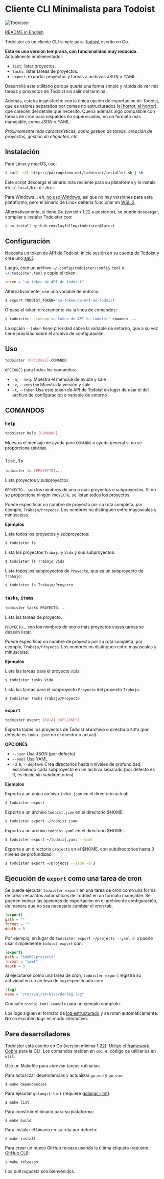 # Cliente CLI Minimalista para Todoist

![Todoister](icon.png)

[README in English](README.md)

Todoister es un cliente CLI simple para [Todoist](https://todoist.com/) escrito en Go.

**Esta es una versión temprana, con funcionalidad muy reducida.** Actualmente implementado:

- `list`: listar proyectos.
- `tasks`: listar tareas de proyectos.
- `export`: exportar proyectos y tareas a archivos JSON o YAML.

Desarrollé este utilitario porque quería una forma simple y rápida de ver mis tareas y
proyectos de Todoist sin salir del terminal.

Además, estaba insatisfecho con la única opción de exportación de Todoist, que es valores
separados por comas no estructurados
([el horror, el horror](https://www.oxfordreference.com/display/10.1093/acref/9780199567454.001.0001/acref-9780199567454-e-931)),
que carecen del detalle que necesito. Quería además algo compatible con tareas de cron para
respaldos no supervisados, en un formato más manejable, como JSON o YAML.

*Próximamente más características, como gestión de tareas, creación de proyectos, gestión de etiquetas, etc.*

## Instalación

Para Linux y macOS, use:

```sh
$ curl -sfL https://parroquiano.net/todoister/installer.sh | sh
```

Este script descarga el binario más reciente para su plataforma y lo instala en `~/.local/bin`
o `~/bin`.

Para Windows... eh,
[no uso Windows](https://www.fsf.org/es/news/la-vida-es-mejor-juntos-cuando-evitas-windows-11),
así que no hay versiones para esta plataforma, pero el binario de Linux debería funcionar en
[WSL 2](https://learn.microsoft.com/en-us/windows/wsl/).

Alternativamente, si tiene Go (versión 1.22 o posterior), se puede descargar, compilar e instalar
Todoister con:

```sh
$ go install github.com/layfellow/todoister@latest
```

## Configuración

Necesita un token de API de Todoist; inicie sesión en su cuenta de Todoist y cree uno
[aquí](https://app.todoist.com/app/settings/integrations/developer).

Luego, cree un archivo `~/.config/todoister/config.toml` o `~/.todoister.toml` y copie el token:

```toml
token = "su-token-de-API-de-todoist"
```

Alternativamente, use una variable de entorno:

```sh
$ export TODOIST_TOKEN='su-token-de-API-de-todoist'
```
O pase el token directamente vía la línea de comandos:

```sh
$ todoister --token='su-token-de-API-de-todoist' comando ...
```
La opción `--token` tiene prioridad sobre la variable de entorno, que a su vez tiene prioridad
sobre el archivo de configuración.


## Uso

```sh
todoister [OPCIONES] COMANDO
```

`OPCIONES` para todos los comandos:

- `-h`, `--help` Muestra el mensaje de ayuda y sale
- `-v`, `--version` Muestra la versión y sale
- `-t`, `--token` Usa este token de API de Todoist en lugar de usar el del archivo de configuración
   o variable de entorno


## COMANDOS

### `help`

```sh
todoister help [COMANDO]
```

Muestra el mensaje de ayuda para `COMANDO` o ayuda general si no se proporciona `COMANDO`.


### `list`, `ls`

```sh
todoister ls [PROYECTO]...
```
Lista proyectos y subproyectos.

`PROYECTO`... son los nombres de uno o más proyectos o subproyectos.
Si no se proporciona ningún `PROYECTO`, se listan todos los proyectos.

Puede especificar un nombre de proyecto por su ruta completa, por ejemplo, `Trabajo/Proyecto`.
Los nombres no distinguen entre mayúsculas y minúsculas.

**Ejemplos**

Lista todos los proyectos y subproyectos:

```sh
$ todoister ls
```

Lista los proyectos `Trabajo` y `Vida` y sus subproyectos:

```sh
$ todoister ls Trabajo Vida
```

Lista todos los subproyectos de `Proyecto`, que es un subproyecto de `Trabajo`:

```sh
$ todoister ls Trabajo/Proyecto
```

### `tasks`, `items`

```sh
todoister tasks PROYECTO...
```

Lista las tareas de proyecto.

`PROYECTO`... son los nombres de uno o más proyectos cuyas tareas se desean listar.

Puede especificar un nombre de proyecto por su ruta completa, por ejemplo, `Trabajo/Proyecto`.
Los nombres no distinguen entre mayúsculas y minúsculas.

**Ejemplos**

Lista las tareas para el proyecto `Vida`:

```sh
$ todoister tasks Vida
```

Lista las tareas para el subproyecto `Proyecto` del proyecto `Trabajo`:

```sh
$ todoister tasks Trabajo/Proyecto
```


### `export`

```sh
todoister export [RUTA] [OPCIONES]
```

Exporta todos los proyectos de Todoist al archivo o directorio `RUTA` (por defecto es `index.json`
en el directorio actual).

**OPCIONES**

- `--json` Usa JSON (por defecto)
- `--yaml` Usa YAML 
- `-d N`, `--depth=N`  Crea directorios hasta `N` niveles de profundidad, escribiendo cada
  subproyecto en un archivo separado (por defecto es 0, es decir, sin subdirectorios)
 
**Ejemplos**

Exporta a un único archivo `index.json` en el directorio actual:

```sh
$ todoister export
```

Exporta a un archivo `todoist.json` en el directorio $HOME:

```sh
$ todoister export ~/todoist.json
```

Exporta a un archivo `todoist.yaml` en el directorio $HOME:

```sh
$ todoister export ~/todoist.yaml --yaml
```

Exporta a un directorio `projects` en el $HOME, con subdirectorios hasta 3
niveles de profundidad:

```sh
$ todoister export ~/projects --json -d 3
```

## Ejecución de `export` como una tarea de cron

Se puede ejecutar `todoister export` en una tarea de cron como una forma de crear respaldos
automáticos de Todoist en un formato manejable. Se pueden indicar las opciones de exportación
en el archivo de configuración, de manera que no sea necesario cambiar el cron tab.

```toml
[export]
path = ""
format = ""
depth = 0
```

Por ejemplo, en lugar de `todoister export ~/projects --yaml d 3` puede usar simplemente
`todoist export` con:

```toml
[export]
path = "$HOME/projects"
format = "yaml"
depth = 3
```
Al ejecutarse como una tarea de cron, `todoister export` registra su actividad en un archivo de
log especificado con:

```toml
[log]
name = "/ruta/al/archivo/de/log.log"
```

Consulte `config.toml.example` para un ejemplo completo.

Los logs siguen el formato de [log estructurado](https://pkg.go.dev/log/slog) y se rotan automáticamente.
No se escriben logs en modo interactivo.

## Para desarrolladores

Todoister está escrito en Go (versión mínima 1.22). Utilizo el
[framework Cobra](https://cobra.dev/) para la CLI.
Los comandos residen en `cmd`, el código de utilitarios en `util`.

Uso un Makefile para abreviar tareas rutinarias.

Para actualizar dependencias y actualizar `go.mod` y `go.sum`:

    $ make dependencies

Para ejecutar `golangci-lint` (requiere [golangci-lint](https://golangci-lint.run/)):

    $ make lint

Para construir el binario para su plataforma:

    $ make build

Para instalar el binario en su ruta por defecto:

    $ make install

Para crear un nuevo GitHub release usando la última etiqueta
(requiere [GitHub CLI](https://cli.github.com/)):

    $ make releases

Los *pull requests* son bienvenidos.
